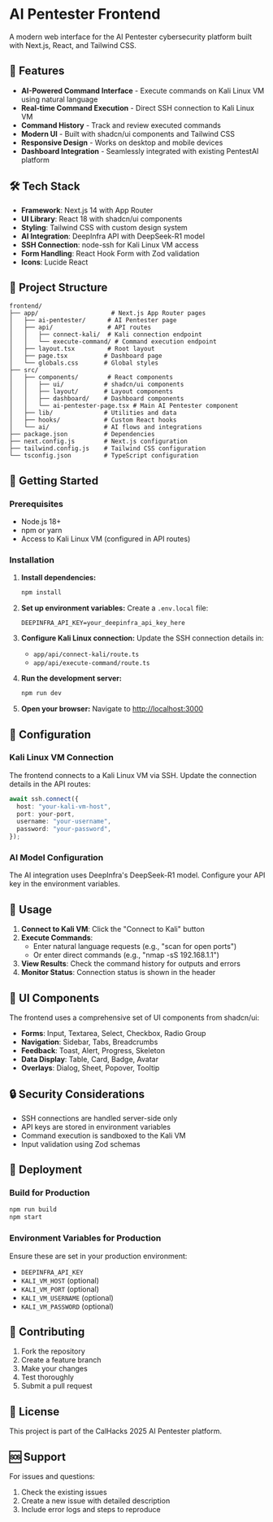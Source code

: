 # AI Pentester Frontend

A modern web interface for the AI Pentester cybersecurity platform built with Next.js, React, and Tailwind CSS.

## 🚀 Features

- **AI-Powered Command Interface** - Execute commands on Kali Linux VM using natural language
- **Real-time Command Execution** - Direct SSH connection to Kali Linux VM
- **Command History** - Track and review executed commands
- **Modern UI** - Built with shadcn/ui components and Tailwind CSS
- **Responsive Design** - Works on desktop and mobile devices
- **Dashboard Integration** - Seamlessly integrated with existing PentestAI platform

## 🛠️ Tech Stack

- **Framework**: Next.js 14 with App Router
- **UI Library**: React 18 with shadcn/ui components
- **Styling**: Tailwind CSS with custom design system
- **AI Integration**: DeepInfra API with DeepSeek-R1 model
- **SSH Connection**: node-ssh for Kali Linux VM access
- **Form Handling**: React Hook Form with Zod validation
- **Icons**: Lucide React

## 📁 Project Structure

```
frontend/
├── app/                    # Next.js App Router pages
│   ├── ai-pentester/      # AI Pentester page
│   ├── api/               # API routes
│   │   ├── connect-kali/  # Kali connection endpoint
│   │   └── execute-command/ # Command execution endpoint
│   ├── layout.tsx         # Root layout
│   ├── page.tsx          # Dashboard page
│   └── globals.css       # Global styles
├── src/
│   ├── components/        # React components
│   │   ├── ui/           # shadcn/ui components
│   │   ├── layout/       # Layout components
│   │   ├── dashboard/    # Dashboard components
│   │   └── ai-pentester-page.tsx # Main AI Pentester component
│   ├── lib/              # Utilities and data
│   ├── hooks/            # Custom React hooks
│   └── ai/               # AI flows and integrations
├── package.json          # Dependencies
├── next.config.js        # Next.js configuration
├── tailwind.config.js    # Tailwind CSS configuration
└── tsconfig.json         # TypeScript configuration
```

## 🚀 Getting Started

### Prerequisites

- Node.js 18+ 
- npm or yarn
- Access to Kali Linux VM (configured in API routes)

### Installation

1. **Install dependencies:**
   ```bash
   npm install
   ```

2. **Set up environment variables:**
   Create a `.env.local` file:
   ```env
   DEEPINFRA_API_KEY=your_deepinfra_api_key_here
   ```

3. **Configure Kali Linux connection:**
   Update the SSH connection details in:
   - `app/api/connect-kali/route.ts`
   - `app/api/execute-command/route.ts`

4. **Run the development server:**
   ```bash
   npm run dev
   ```

5. **Open your browser:**
   Navigate to [http://localhost:3000](http://localhost:3000)

## 🔧 Configuration

### Kali Linux VM Connection

The frontend connects to a Kali Linux VM via SSH. Update the connection details in the API routes:

```typescript
await ssh.connect({
  host: "your-kali-vm-host",
  port: your-port,
  username: "your-username",
  password: "your-password",
});
```

### AI Model Configuration

The AI integration uses DeepInfra's DeepSeek-R1 model. Configure your API key in the environment variables.

## 📱 Usage

1. **Connect to Kali VM**: Click the "Connect to Kali" button
2. **Execute Commands**: 
   - Enter natural language requests (e.g., "scan for open ports")
   - Or enter direct commands (e.g., "nmap -sS 192.168.1.1")
3. **View Results**: Check the command history for outputs and errors
4. **Monitor Status**: Connection status is shown in the header

## 🎨 UI Components

The frontend uses a comprehensive set of UI components from shadcn/ui:

- **Forms**: Input, Textarea, Select, Checkbox, Radio Group
- **Navigation**: Sidebar, Tabs, Breadcrumbs
- **Feedback**: Toast, Alert, Progress, Skeleton
- **Data Display**: Table, Card, Badge, Avatar
- **Overlays**: Dialog, Sheet, Popover, Tooltip

## 🔒 Security Considerations

- SSH connections are handled server-side only
- API keys are stored in environment variables
- Command execution is sandboxed to the Kali VM
- Input validation using Zod schemas

## 🚀 Deployment

### Build for Production

```bash
npm run build
npm start
```

### Environment Variables for Production

Ensure these are set in your production environment:

- `DEEPINFRA_API_KEY`
- `KALI_VM_HOST` (optional)
- `KALI_VM_PORT` (optional)
- `KALI_VM_USERNAME` (optional)
- `KALI_VM_PASSWORD` (optional)

## 🤝 Contributing

1. Fork the repository
2. Create a feature branch
3. Make your changes
4. Test thoroughly
5. Submit a pull request

## 📄 License

This project is part of the CalHacks 2025 AI Pentester platform.

## 🆘 Support

For issues and questions:
1. Check the existing issues
2. Create a new issue with detailed description
3. Include error logs and steps to reproduce


